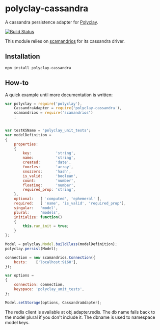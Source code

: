 polyclay-cassandra
==============

A cassandra persistence adapter for [Polyclay](https://github.com/ceejbot/polyclay).

[![Build Status](https://secure.travis-ci.org/ceejbot/polyclay-cassandra.png)](http://travis-ci.org/ceejbot/polyclay-cassandra)

This module relies on [scamandrios](https://github.com/ceejbot/scamandrios) for its cassandra driver.

## Installation

`npm install polyclay-cassandra`

## How-to

A quick example until more documentation is written:


```javascript
var polyclay = require('polyclay'),
    CassandraAdapter = require('polyclay-cassandra'),
    scamandrios = require('scamandrios')
    ;


var testKSName = 'polyclay_unit_tests';
var modelDefinition =
{
    properties:
    {
        key:           'string',
        name:          'string',
        created:       'date',
        foozles:       'array',
        snozzers:      'hash',
        is_valid:      'boolean',
        count:         'number',
        floating:      'number',
        required_prop: 'string',
    },
    optional:   [ 'computed', 'ephemeral' ],
    required:   [ 'name', 'is_valid', 'required_prop'],
    singular:   'model',
    plural:     'models',
    initialize: function()
    {
        this.ran_init = true;
    }
};

Model = polyclay.Model.buildClass(modelDefinition);
polyclay.persist(Model);

connection = new scamandrios.Connection({
    hosts:    ['localhost:9160'],
});

var options =
{
    connection: connection,
    keyspace: 'polyclay_unit_tests',
};

Model.setStorage(options, CassandraAdapter);
```

The redis client is available at obj.adapter.redis. The db name falls back to the model plural if you don't include it. The dbname is used to namespace model keys.

